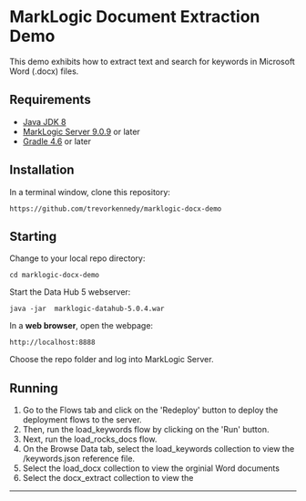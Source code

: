 # MarkLogic Document Extraction Demo
This demo exhibits how to extract text and search for keywords in Microsoft Word (.docx) files.

## Requirements
  - [Java JDK 8](https://www.oracle.com/technetwork/java/javase/downloads/index.html)
  - [MarkLogic Server 9.0.9](https://developer.marklogic.com/products) or later
  - [Gradle 4.6](https://gradle.org/) or later

## Installation
In a terminal window, clone this repository:

```
https://github.com/trevorkennedy/marklogic-docx-demo
```

## Starting

Change to your local repo directory:

```
cd marklogic-docx-demo
```

Start the Data Hub 5 webserver:

```
java -jar  marklogic-datahub-5.0.4.war
```

In a **web browser**, open the webpage:

	http://localhost:8888
	
Choose the repo folder and log into MarkLogic Server.

## Running

1. Go to the Flows tab and click on the 'Redeploy' button to deploy the deployment flows to the server. 
1. Then, run the load_keywords flow by clicking on the 'Run' button.
1. Next, run the load\_rocks\_docs flow.
1. On the Browse Data tab, select the load\_keywords collection to view the /keywords.json reference file.
1. Select the load\_docx collection to view the orginial Word documents
1. Select the docx_extract collection to view the 

***